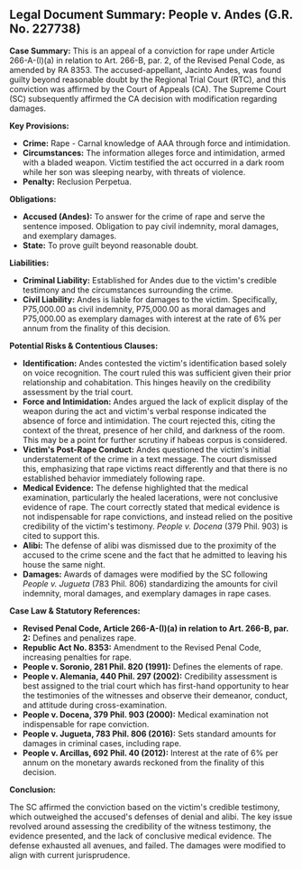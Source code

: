 ## Legal Document Summary: People v. Andes (G.R. No. 227738)

**Case Summary:** This is an appeal of a conviction for rape under Article 266-A-(l)(a) in relation to Art. 266-B, par. 2, of the Revised Penal Code, as amended by RA 8353. The accused-appellant, Jacinto Andes, was found guilty beyond reasonable doubt by the Regional Trial Court (RTC), and this conviction was affirmed by the Court of Appeals (CA). The Supreme Court (SC) subsequently affirmed the CA decision with modification regarding damages.

**Key Provisions:**

*   **Crime:** Rape - Carnal knowledge of AAA through force and intimidation.
*   **Circumstances:** The information alleges force and intimidation, armed with a bladed weapon. Victim testified the act occurred in a dark room while her son was sleeping nearby, with threats of violence.
*   **Penalty:** Reclusion Perpetua.

**Obligations:**

*   **Accused (Andes):** To answer for the crime of rape and serve the sentence imposed. Obligation to pay civil indemnity, moral damages, and exemplary damages.
*   **State:** To prove guilt beyond reasonable doubt.

**Liabilities:**

*   **Criminal Liability:** Established for Andes due to the victim's credible testimony and the circumstances surrounding the crime.
*   **Civil Liability:** Andes is liable for damages to the victim. Specifically, P75,000.00 as civil indemnity, P75,000.00 as moral damages and P75,000.00 as exemplary damages with interest at the rate of 6% per annum from the finality of this decision.

**Potential Risks & Contentious Clauses:**

*   **Identification:** Andes contested the victim's identification based solely on voice recognition. The court ruled this was sufficient given their prior relationship and cohabitation. This hinges heavily on the credibility assessment by the trial court.
*   **Force and Intimidation:** Andes argued the lack of explicit display of the weapon during the act and victim's verbal response indicated the absence of force and intimidation. The court rejected this, citing the context of the threat, presence of her child, and darkness of the room. This may be a point for further scrutiny if habeas corpus is considered.
*   **Victim's Post-Rape Conduct:** Andes questioned the victim's initial understatement of the crime in a text message. The court dismissed this, emphasizing that rape victims react differently and that there is no established behavior immediately following rape.
*   **Medical Evidence:** The defense highlighted that the medical examination, particularly the healed lacerations, were not conclusive evidence of rape. The court correctly stated that medical evidence is not indispensable for rape convictions, and instead relied on the positive credibility of the victim's testimony. *People v. Docena* (379 Phil. 903) is cited to support this.
*   **Alibi:** The defense of alibi was dismissed due to the proximity of the accused to the crime scene and the fact that he admitted to leaving his house the same night.
*   **Damages:** Awards of damages were modified by the SC following *People v. Jugueta* (783 Phil. 806) standardizing the amounts for civil indemnity, moral damages, and exemplary damages in rape cases.

**Case Law & Statutory References:**

*   **Revised Penal Code, Article 266-A-(l)(a) in relation to Art. 266-B, par. 2:** Defines and penalizes rape.
*   **Republic Act No. 8353:** Amendment to the Revised Penal Code, increasing penalties for rape.
*   **People v. Soronio, 281 Phil. 820 (1991):** Defines the elements of rape.
*   **People v. Alemania, 440 Phil. 297 (2002):** Credibility assessment is best assigned to the trial court which has first-hand opportunity to hear the testimonies of the witnesses and observe their demeanor, conduct, and attitude during cross-examination.
*   **People v. Docena, 379 Phil. 903 (2000):** Medical examination not indispensable for rape conviction.
*   **People v. Jugueta, 783 Phil. 806 (2016):** Sets standard amounts for damages in criminal cases, including rape.
*   **People v. Arcillas, 692 Phil. 40 (2012):** Interest at the rate of 6% per annum on the monetary awards reckoned from the finality of this decision.

**Conclusion:**

The SC affirmed the conviction based on the victim's credible testimony, which outweighed the accused's defenses of denial and alibi. The key issue revolved around assessing the credibility of the witness testimony, the evidence presented, and the lack of conclusive medical evidence. The defense exhausted all avenues, and failed. The damages were modified to align with current jurisprudence.
